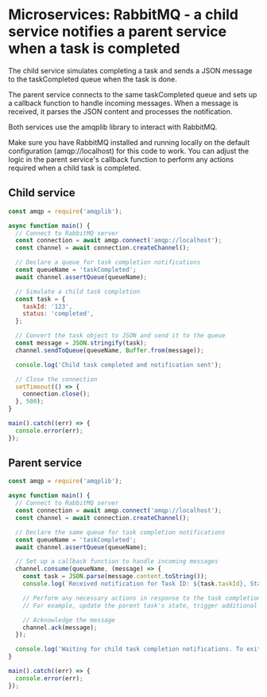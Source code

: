 # Microservices: RabbitMQ - a child service notifies a parent service when a task is completed

The child service simulates completing a task and sends a JSON message to the taskCompleted queue when the task is done.

The parent service connects to the same taskCompleted queue and sets up a callback function to handle incoming messages. When a message is received, it parses the JSON content and processes the notification.

Both services use the amqplib library to interact with RabbitMQ.

Make sure you have RabbitMQ installed and running locally on the default configuration (amqp://localhost) for this code to work. You can adjust the logic in the parent service's callback function to perform any actions required when a child task is completed.

## Child service

```js
const amqp = require('amqplib');

async function main() {
  // Connect to RabbitMQ server
  const connection = await amqp.connect('amqp://localhost');
  const channel = await connection.createChannel();

  // Declare a queue for task completion notifications
  const queueName = 'taskCompleted';
  await channel.assertQueue(queueName);

  // Simulate a child task completion
  const task = {
    taskId: '123',
    status: 'completed',
  };

  // Convert the task object to JSON and send it to the queue
  const message = JSON.stringify(task);
  channel.sendToQueue(queueName, Buffer.from(message));

  console.log('Child task completed and notification sent');

  // Close the connection
  setTimeout(() => {
    connection.close();
  }, 500);
}

main().catch((err) => {
  console.error(err);
});
```

## Parent service

```js
const amqp = require('amqplib');

async function main() {
  // Connect to RabbitMQ server
  const connection = await amqp.connect('amqp://localhost');
  const channel = await connection.createChannel();

  // Declare the same queue for task completion notifications
  const queueName = 'taskCompleted';
  await channel.assertQueue(queueName);

  // Set up a callback function to handle incoming messages
  channel.consume(queueName, (message) => {
    const task = JSON.parse(message.content.toString());
    console.log(`Received notification for Task ID: ${task.taskId}, Status: ${task.status}`);

    // Perform any necessary actions in response to the task completion notification
    // For example, update the parent task's state, trigger additional tasks, etc.

    // Acknowledge the message
    channel.ack(message);
  });

  console.log('Waiting for child task completion notifications. To exit, press Ctrl+C');
}

main().catch((err) => {
  console.error(err);
});
```
